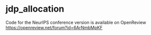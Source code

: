 # jdp_allocation
Code for the NeurIPS conference version is available on OpenReview
https://openreview.net/forum?id=6ArNmbMpKF
